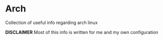 # Arch
Collection of useful info regarding arch linux

**DISCLAIMER** Most of this info is written for me and my own configuration
